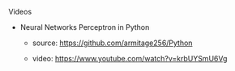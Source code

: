Videos

- Neural Networks Perceptron in Python

    - source: https://github.com/armitage256/Python 

    - video: https://www.youtube.com/watch?v=krbUYSmU6Vg